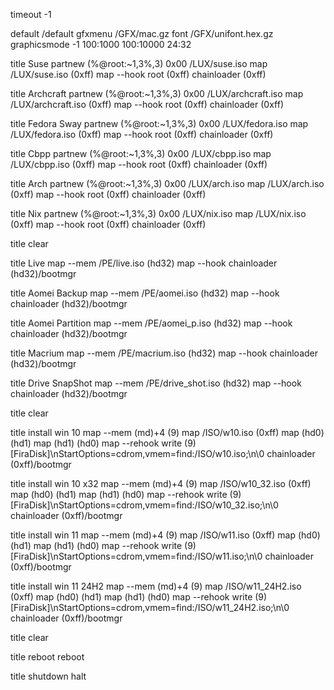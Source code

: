 timeout -1

default /default
gfxmenu /GFX/mac.gz
font /GFX/unifont.hex.gz
graphicsmode -1 100:1000 100:10000 24:32

title Suse
partnew (%@root:~1,3%,3) 0x00 /LUX/suse.iso
map /LUX/suse.iso (0xff)
map --hook
root (0xff)
chainloader (0xff)

title Archcraft
partnew (%@root:~1,3%,3) 0x00 /LUX/archcraft.iso
map /LUX/archcraft.iso (0xff)
map --hook
root (0xff)
chainloader (0xff)

title Fedora Sway
partnew (%@root:~1,3%,3) 0x00 /LUX/fedora.iso
map /LUX/fedora.iso (0xff)
map --hook
root (0xff)
chainloader (0xff)

title Cbpp
partnew (%@root:~1,3%,3) 0x00 /LUX/cbpp.iso
map /LUX/cbpp.iso (0xff)
map --hook
root (0xff)
chainloader (0xff)

title Arch
partnew (%@root:~1,3%,3) 0x00 /LUX/arch.iso
map /LUX/arch.iso (0xff)
map --hook
root (0xff)
chainloader (0xff)

title Nix
partnew (%@root:~1,3%,3) 0x00 /LUX/nix.iso
map /LUX/nix.iso (0xff)
map --hook
root (0xff)
chainloader (0xff)

title 
clear

title Live
map --mem /PE/live.iso (hd32)
map --hook
chainloader (hd32)/bootmgr

title Aomei Backup
map --mem /PE/aomei.iso (hd32)
map --hook
chainloader (hd32)/bootmgr

title Aomei Partition
map --mem /PE/aomei_p.iso (hd32)
map --hook
chainloader (hd32)/bootmgr

title Macrium
map --mem /PE/macrium.iso (hd32)
map --hook
chainloader (hd32)/bootmgr

title Drive SnapShot
map --mem /PE/drive_shot.iso (hd32)
map --hook
chainloader (hd32)/bootmgr

title 
clear

title install win 10
map --mem (md)+4 (9)
map /ISO/w10.iso (0xff)
map (hd0) (hd1)
map (hd1) (hd0)
map --rehook
write (9) [FiraDisk]\nStartOptions=cdrom,vmem=find:/ISO/w10.iso;\n\0
chainloader (0xff)/bootmgr

title install win 10 x32
map --mem (md)+4 (9)
map /ISO/w10_32.iso (0xff)
map (hd0) (hd1)
map (hd1) (hd0)
map --rehook
write (9) [FiraDisk]\nStartOptions=cdrom,vmem=find:/ISO/w10_32.iso;\n\0
chainloader (0xff)/bootmgr

title install win 11
map --mem (md)+4 (9)
map /ISO/w11.iso (0xff)
map (hd0) (hd1)
map (hd1) (hd0)
map --rehook
write (9) [FiraDisk]\nStartOptions=cdrom,vmem=find:/ISO/w11.iso;\n\0
chainloader (0xff)/bootmgr

title install win 11 24H2
map --mem (md)+4 (9)
map /ISO/w11_24H2.iso (0xff)
map (hd0) (hd1)
map (hd1) (hd0)
map --rehook
write (9) [FiraDisk]\nStartOptions=cdrom,vmem=find:/ISO/w11_24H2.iso;\n\0
chainloader (0xff)/bootmgr

title 
clear

title reboot
reboot

title shutdown
halt
